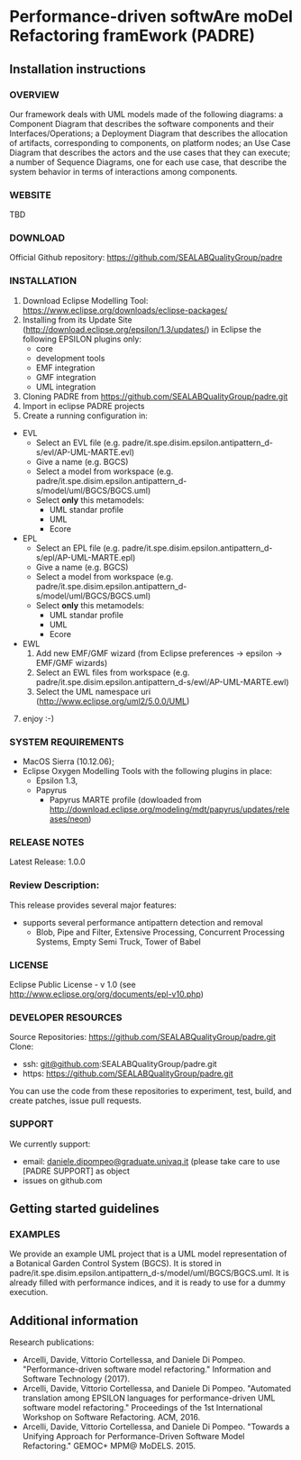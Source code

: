 # Performance-driven softwAre moDel Refactoring framEwork (PADRE)

## Installation instructions

### OVERVIEW
Our framework deals with UML models made of the following diagrams: a Component Diagram that describes the software components and their Interfaces/Operations; a Deployment Diagram that describes the allocation of artifacts, corresponding to components, on platform nodes; an Use Case Diagram that describes the actors and the use cases that they can execute; a number of Sequence Diagrams, one for each use case, that describe the system behavior in terms of interactions among components.  

### WEBSITE
TBD
 
### DOWNLOAD
Official Github repository: https://github.com/SEALABQualityGroup/padre
 
### INSTALLATION
 1. Download Eclipse Modelling Tool: https://www.eclipse.org/downloads/eclipse-packages/
 2. Installing from its Update Site (http://download.eclipse.org/epsilon/1.3/updates/) in Eclipse the following EPSILON plugins only:
    * core
    * development tools
    * EMF integration
    * GMF integration
    * UML integration
 4. Cloning PADRE from https://github.com/SEALABQualityGroup/padre.git
 5. Import in eclipse PADRE projects
 6. Create a running configuration in:
   * EVL
     - Select an EVL file (e.g. padre/it.spe.disim.epsilon.antipattern_d-s/evl/AP-UML-MARTE.evl)
     - Give a name (e.g. BGCS)
     - Select a model from workspace (e.g. padre/it.spe.disim.epsilon.antipattern_d-s/model/uml/BGCS/BGCS.uml)
     - Select **only** this metamodels:
       - UML standar profile
       - UML
       - Ecore
   * EPL
     - Select an EPL file (e.g. padre/it.spe.disim.epsilon.antipattern_d-s/epl/AP-UML-MARTE.epl)
     - Give a name (e.g. BGCS)
     - Select a model from workspace (e.g. padre/it.spe.disim.epsilon.antipattern_d-s/model/uml/BGCS/BGCS.uml)
     - Select **only** this metamodels:
       - UML standar profile
       - UML
       - Ecore
   * EWL
     1. Add new EMF/GMF wizard (from Eclipse preferences -> epsilon -> EMF/GMF wizards)
     2. Select an EWL files from workspace (e.g. padre/it.spe.disim.epsilon.antipattern_d-s/ewl/AP-UML-MARTE.ewl)
     3. Select the UML namespace uri (http://www.eclipse.org/uml2/5.0.0/UML)
 7. enjoy :-)

### SYSTEM REQUIREMENTS
 - MacOS Sierra (10.12.06);
 - Eclipse Oxygen Modelling Tools  with the following plugins in place: 
   - Epsilon 1.3, 
   - Papyrus
     - Papyrus MARTE profile (dowloaded from http://download.eclipse.org/modeling/mdt/papyrus/updates/releases/neon)
### RELEASE NOTES
Latest Release: 1.0.0

### Review Description:
This release provides several major features:
 - supports several performance antipattern detection and removal
   - Blob, Pipe and Filter, Extensive Processing, Concurrent Processing Systems, Empty Semi Truck, Tower of Babel
 
### LICENSE
Eclipse Public License - v 1.0 (see http://www.eclipse.org/org/documents/epl-v10.php)
 
### DEVELOPER RESOURCES
Source Repositories: https://github.com/SEALABQualityGroup/padre.git
Clone: 
  - ssh: git@github.com:SEALABQualityGroup/padre.git
  - https: https://github.com/SEALABQualityGroup/padre.git 
 
You can use the code from these repositories to experiment, test, build, and create patches, issue pull requests.
 
### SUPPORT
We currently support:
  - email: daniele.dipompeo@graduate.univaq.it (please take care to use \[PADRE SUPPORT\] as object
  - issues on github.com
 
## Getting started guidelines
  
### EXAMPLES
We provide an example UML project that is a UML model representation of a Botanical Garden Control System (BGCS).
It is stored in padre/it.spe.disim.epsilon.antipattern_d-s/model/uml/BGCS/BGCS.uml. 
It is already filled with performance indices, and it is ready to use for a dummy execution.
 
## Additional information
Research publications:
 - Arcelli, Davide, Vittorio Cortellessa, and Daniele Di Pompeo. "Performance-driven software model refactoring." Information and Software Technology (2017).
 - Arcelli, Davide, Vittorio Cortellessa, and Daniele Di Pompeo. "Automated translation among EPSILON languages for performance-driven UML software model refactoring." Proceedings of the 1st International Workshop on Software Refactoring. ACM, 2016.
 - Arcelli, Davide, Vittorio Cortellessa, and Daniele Di Pompeo. "Towards a Unifying Approach for Performance-Driven Software Model Refactoring." GEMOC+ MPM@ MoDELS. 2015.
